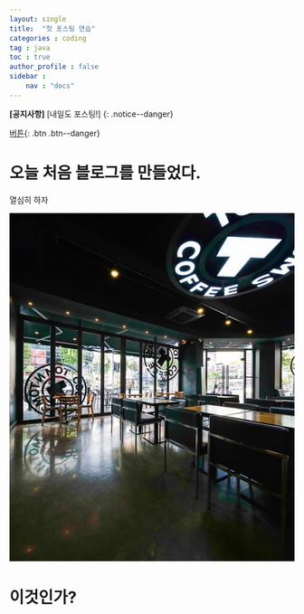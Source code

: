 ```yaml
---
layout: single
title:  "첫 포스팅 연습"
categories : coding
tag : java
toc : true
author_profile : false
sidebar :
    nav : "docs"
---
```

**[공지사항]** [내일도 포스팅!]
{: .notice--danger} 

[버튼](http://google.com){: .btn .btn--danger}

# 오늘 처음 블로그를 만들었다. 
열심히 하자

![9a576de20519b946f20f02f2b4dacedd](../images/2022-01-10-first/9a576de20519b946f20f02f2b4dacedd.jpg)



# 이것인가?

